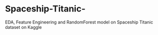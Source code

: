 # Spaceship-Titanic-
EDA, Feature Engineering and RandomForest model on Spaceship Titanic dataset on Kaggle
